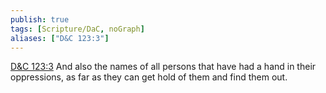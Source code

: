 ```yaml
---
publish: true
tags: [Scripture/DaC, noGraph]
aliases: ["D&C 123:3"]
---
```

[D&C 123:3](https://churchofjesuschrist.org/study/scriptures/dc-testament/dc/123?lang=eng&id=p3#p3) And also the names of all persons that have had a hand in their oppressions, as far as they can get hold of them and find them out.
